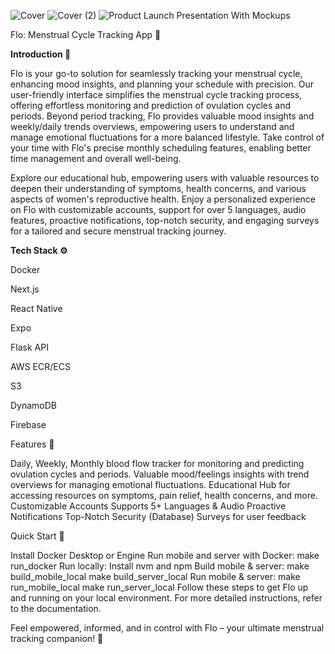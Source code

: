 ![Cover](https://github.com/aryapatel14/flo/assets/138143934/22d52508-8315-4231-bcbf-2169d6f4eb58)
![Cover (2)](https://github.com/aryapatel14/flo/assets/138143934/d5c5762e-89d2-4153-9033-4ddaf1092bf5)
![Product Launch Presentation With Mockups](https://github.com/aryapatel14/flo/assets/138143934/0ca57b91-874a-4b0a-be04-3dd84b6cf0df)

Flo: Menstrual Cycle Tracking App 🌸

**Introduction 🤖**

Flo is your go-to solution for seamlessly tracking your menstrual cycle, enhancing mood insights, and planning your schedule with precision. Our user-friendly interface simplifies the menstrual cycle tracking process, offering effortless monitoring and prediction of ovulation cycles and periods. Beyond period tracking, Flo provides valuable mood insights and weekly/daily trends overviews, empowering users to understand and manage emotional fluctuations for a more balanced lifestyle. Take control of your time with Flo's precise monthly scheduling features, enabling better time management and overall well-being.

Explore our educational hub, empowering users with valuable resources to deepen their understanding of symptoms, health concerns, and various aspects of women's reproductive health. Enjoy a personalized experience on Flo with customizable accounts, support for over 5 languages, audio features, proactive notifications, top-notch security, and engaging surveys for a tailored and secure menstrual tracking journey.

**Tech Stack ⚙️**

Docker

Next.js

React Native

Expo

Flask API

AWS ECR/ECS

S3

DynamoDB

Firebase

Features 🔋

Daily, Weekly, Monthly blood flow tracker for monitoring and predicting ovulation cycles and periods.
Valuable mood/feelings insights with trend overviews for managing emotional fluctuations.
Educational Hub for accessing resources on symptoms, pain relief, health concerns, and more.
Customizable Accounts
Supports 5+ Languages & Audio
Proactive Notifications
Top-Notch Security (Database)
Surveys for user feedback

Quick Start 🤸

Install Docker Desktop or Engine
Run mobile and server with Docker:
make run_docker
Run locally:
Install nvm and npm
Build mobile & server:
make build_mobile_local
make build_server_local
Run mobile & server:
make run_mobile_local
make run_server_local
Follow these steps to get Flo up and running on your local environment. For more detailed instructions, refer to the documentation.

Feel empowered, informed, and in control with Flo – your ultimate menstrual tracking companion! 🌸
